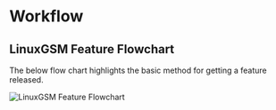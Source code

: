 # Workflow

## LinuxGSM Feature Flowchart

The below flow chart highlights the basic method for getting a feature released.

![LinuxGSM Feature Flowchart](../.gitbook/assets/e241csr.jpg)
